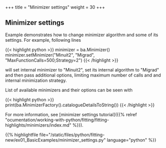 +++
title = "Minimizer settings"
weight = 30
+++

## Minimizer settings

Example demonstrates how to change minimizer algorithm and some of its settings. For example, following lines

{{< highlight python >}}
minimizer = ba.Minimizer()
minimizer.setMinimizer("Minuit2", "Migrad", "MaxFunctionCalls=500;Strategy=2")
{{< /highlight >}}

will set internal minimizer to "Minuit2", set its internal algorithm to "Migrad" and then pass additional options,
limiting maximum number of calls and and internal minimization strategy.

List of available minimizers and their options can be seen with

{{< highlight python >}}
print(ba.MinimizerFactory().catalogueDetailsToString())
{{< /highlight >}}


For more information, see
[minimizer settings tutorial]({{% relref "ocumentation/working-with-python/fitting/fitting-highlights/minimizers/index.md" %}}).

{{% highlightfile file="/static/files/python/fitting-new/ex01_BasicExamples/minimizer_settings.py" language="python" %}}
